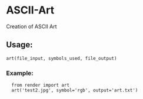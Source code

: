 # ASCII-Art
Creation of ASCII Art

## Usage:
`art(file_input, symbols_used, file_output)`


### Example:
```
  from render import art
  art('test2.jpg', symbol='rgb', output='art.txt')
```
